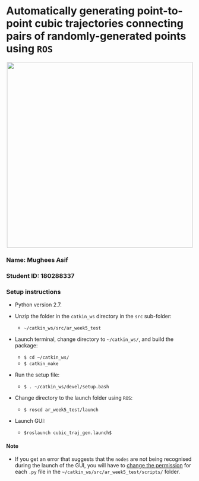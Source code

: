 # Automatically generating point-to-point cubic trajectories connecting pairs of randomly-generated points using `ROS`

<p align="center">
    <img height=500 src="https://github.com/mughees-asif/postgraduate-artificial-intelligence/blob/master/Semester%20B/Advanced%20Robotics/projects/project1/assets/demo.gif">
</p>

### Name: Mughees Asif

### Student ID: 180288337

### Setup instructions

- Python version 2.7.

- Unzip the folder in the `catkin_ws` directory in the `src` sub-folder:
	- `~/catkin_ws/src/ar_week5_test`

- Launch terminal, change directory to `~/catkin_ws/`, and build the package:
	- `$ cd ~/catkin_ws/`
	- `$ catkin_make`

- Run the setup file:
	- `$ . ~/catkin_ws/devel/setup.bash`

- Change directory to the launch folder using `ROS`:
	- `$ roscd ar_week5_test/launch`

- Launch GUI:
	- `$roslaunch cubic_traj_gen.launch$`

#### Note

- If you get an error that suggests that the `nodes` are not being recognised during the launch of the GUI, you will have to [change the permission](https://askubuntu.com/questions/443789/what-does-chmod-x-filename-do-and-how-do-i-use-it) for each `.py` file in the `~/catkin_ws/src/ar_week5_test/scripts/` folder.
